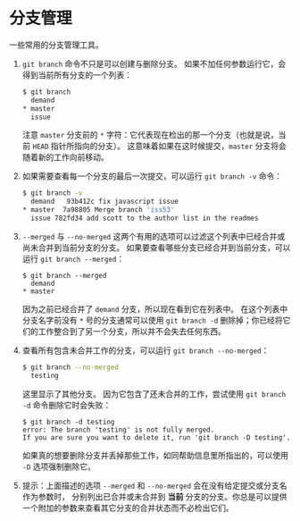 # 分支管理

一些常用的分支管理工具。

1. `git branch` 命令不只是可以创建与删除分支。 如果不加任何参数运行它，会得到当前所有分支的一个列表：

   ```bash
   $ git branch
     demand
   * master
     issue
   ```

   注意 `master` 分支前的 `*` 字符：它代表现在检出的那一个分支（也就是说，当前 `HEAD` 指针所指向的分支）。 这意味着如果在这时候提交，`master` 分支将会随着新的工作向前移动。

2. 如果需要查看每一个分支的最后一次提交，可以运行 `git branch -v` 命令：

   ```bash
   $ git branch -v
     demand   93b412c fix javascript issue
   * master  7a98805 Merge branch 'iss53'
     issue 782fd34 add scott to the author list in the readmes
   ```

3. `--merged` 与 `--no-merged` 这两个有用的选项可以过滤这个列表中已经合并或尚未合并到当前分支的分支。 如果要查看哪些分支已经合并到当前分支，可以运行 `git branch --merged`：

   ```console
   $ git branch --merged
     demand
   * master
   ```

   因为之前已经合并了 `demand` 分支，所以现在看到它在列表中。 在这个列表中分支名字前没有 `*` 号的分支通常可以使用 `git branch -d` 删除掉；你已经将它们的工作整合到了另一个分支，所以并不会失去任何东西。

4. 查看所有包含未合并工作的分支，可以运行 `git branch --no-merged`：

   ```bash
   $ git branch --no-merged
     testing
   ```

   这里显示了其他分支。 因为它包含了还未合并的工作，尝试使用 `git branch -d` 命令删除它时会失败：

   ```console
   $ git branch -d testing
   error: The branch 'testing' is not fully merged.
   If you are sure you want to delete it, run 'git branch -D testing'.
   ```

   如果真的想要删除分支并丢掉那些工作，如同帮助信息里所指出的，可以使用 `-D` 选项强制删除它。

5. 提示：上面描述的选项 `--merged` 和 `--no-merged` 会在没有给定提交或分支名作为参数时， 分别列出已合并或未合并到 **当前** 分支的分支。你总是可以提供一个附加的参数来查看其它分支的合并状态而不必检出它们。